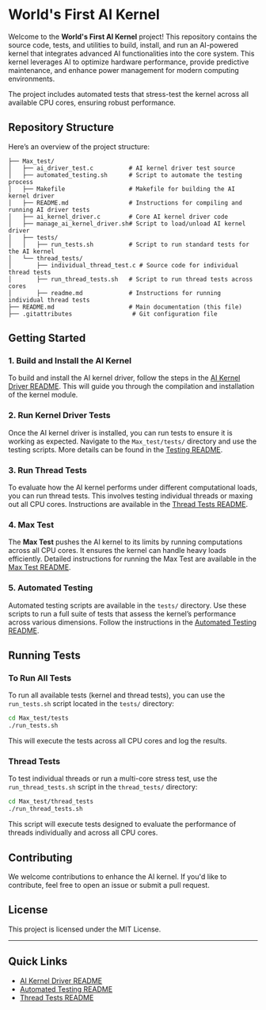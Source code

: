 
# World's First AI Kernel

Welcome to the **World's First AI Kernel** project! This repository contains the source code, tests, and utilities to build, install, and run an AI-powered kernel that integrates advanced AI functionalities into the core system. This kernel leverages AI to optimize hardware performance, provide predictive maintenance, and enhance power management for modern computing environments.

The project includes automated tests that stress-test the kernel across all available CPU cores, ensuring robust performance.

## Repository Structure

Here’s an overview of the project structure:

```
├── Max_test/
│   ├── ai_driver_test.c          # AI kernel driver test source
│   ├── automated_testing.sh      # Script to automate the testing process
│   ├── Makefile                  # Makefile for building the AI kernel driver
│   ├── README.md                 # Instructions for compiling and running AI driver tests
│   ├── ai_kernel_driver.c        # Core AI kernel driver code
│   ├── manage_ai_kernel_driver.sh# Script to load/unload AI kernel driver
│   ├── tests/
│   │   ├── run_tests.sh          # Script to run standard tests for the AI kernel
│   └── thread_tests/
│       ├── individual_thread_test.c # Source code for individual thread tests
│       ├── run_thread_tests.sh   # Script to run thread tests across cores
│       ├── readme.md             # Instructions for running individual thread tests
├── README.md                     # Main documentation (this file)
├── .gitattributes                 # Git configuration file
```

## Getting Started

### 1. Build and Install the AI Kernel

To build and install the AI kernel driver, follow the steps in the [AI Kernel Driver README](Max_test/README.md). This will guide you through the compilation and installation of the kernel module.

### 2. Run Kernel Driver Tests

Once the AI kernel driver is installed, you can run tests to ensure it is working as expected. Navigate to the `Max_test/tests/` directory and use the testing scripts. More details can be found in the [Testing README](Max_test/tests/README.md).

### 3. Run Thread Tests

To evaluate how the AI kernel performs under different computational loads, you can run thread tests. This involves testing individual threads or maxing out all CPU cores. Instructions are available in the [Thread Tests README](Max_test/thread_tests/readme.md).

### 4. Max Test

The **Max Test** pushes the AI kernel to its limits by running computations across all CPU cores. It ensures the kernel can handle heavy loads efficiently. Detailed instructions for running the Max Test are available in the [Max Test README](Max_test/README.md).

### 5. Automated Testing

Automated testing scripts are available in the `tests/` directory. Use these scripts to run a full suite of tests that assess the kernel’s performance across various dimensions. Follow the instructions in the [Automated Testing README](Max_test/tests/README.md).

## Running Tests

### To Run All Tests

To run all available tests (kernel and thread tests), you can use the `run_tests.sh` script located in the `tests/` directory:

```bash
cd Max_test/tests
./run_tests.sh
```

This will execute the tests across all CPU cores and log the results.

### Thread Tests

To test individual threads or run a multi-core stress test, use the `run_thread_tests.sh` script in the `thread_tests/` directory:

```bash
cd Max_test/thread_tests
./run_thread_tests.sh
```

This script will execute tests designed to evaluate the performance of threads individually and across all CPU cores.

## Contributing

We welcome contributions to enhance the AI kernel. If you'd like to contribute, feel free to open an issue or submit a pull request.

## License

This project is licensed under the MIT License.

---

## Quick Links

- [AI Kernel Driver README](Max_test/README.md)
- [Automated Testing README](Max_test/tests/README.md)
- [Thread Tests README](Max_test/thread_tests/readme.md)

